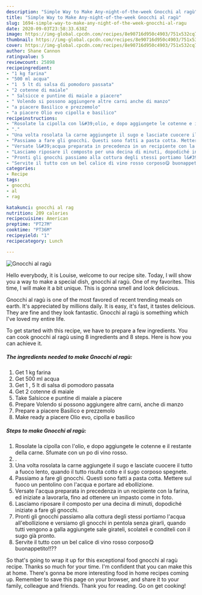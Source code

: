 ```yaml
---
description: "Simple Way to Make Any-night-of-the-week Gnocchi al ragù"
title: "Simple Way to Make Any-night-of-the-week Gnocchi al ragù"
slug: 1694-simple-way-to-make-any-night-of-the-week-gnocchi-al-ragu
date: 2020-09-03T23:58:33.638Z
image: https://img-global.cpcdn.com/recipes/8e90716d950c4903/751x532cq70/gnocchi-al-ragu-recipe-main-photo.jpg
thumbnail: https://img-global.cpcdn.com/recipes/8e90716d950c4903/751x532cq70/gnocchi-al-ragu-recipe-main-photo.jpg
cover: https://img-global.cpcdn.com/recipes/8e90716d950c4903/751x532cq70/gnocchi-al-ragu-recipe-main-photo.jpg
author: Shane Cannon
ratingvalue: 5
reviewcount: 25898
recipeingredient:
- "1 kg farina"
- "500 ml acqua"
- "1  5 lt di salsa di pomodoro passata"
- "2 cotenne di maiale"
- " Salsicce e puntine di maiale a piacere"
- " Volendo si possono aggiungere altre carni anche di manzo"
- "a piacere Basilico e prezzemolo"
- "a piacere Olio evo cipolla e basilico"
recipeinstructions:
- "Rosolate la cipolla con l&#39;olio, e dopo aggiungete le cotenne e il restante della carne. Sfumate con un po di vino rosso."
- "."
- "Una volta rosolata la carne aggiungete il sugo e lasciate cuocere il tutto a fuoco lento, quando il tutto risulta cotto e il sugo corposo spegnete."
- "Passiamo a fare gli gnocchi. Questi sono fatti a pasta cotta. Mettere sul fuoco un pentolino con l&#39;acqua e portare ad ebollizione."
- "Versate l&#39;acqua preparata in precedenza in un recipiente con la farina, ed iniziate a lavorarla, fino ad ottenere un impasto come in foto."
- "Lasciamo riposare il composto per una decina di minuti, dopodiché iniziate a fare gli gnocchi."
- "Pronti gli gnocchi passiamo alla cottura degli stessi portiamo l&#39;acqua all&#39;ebollizione e versiamo gli gnocchi in pentola senza girarli, quando tutti vengono a galla aggiungete sale girateli, scolateli e conditeli con il sugo già pronto."
- "Servite il tutto con un bel calice di vino rosso corposo😋 buonappetito!!??"
categories:
- Recipe
tags:
- gnocchi
- al
- rag

katakunci: gnocchi al rag 
nutrition: 209 calories
recipecuisine: American
preptime: "PT27M"
cooktime: "PT36M"
recipeyield: "1"
recipecategory: Lunch

---
```



![Gnocchi al ragù](https://img-global.cpcdn.com/recipes/8e90716d950c4903/751x532cq70/gnocchi-al-ragu-recipe-main-photo.jpg)

Hello everybody, it is Louise, welcome to our recipe site. Today, I will show you a way to make a special dish, gnocchi al ragù. One of my favorites. This time, I will make it a bit unique. This is gonna smell and look delicious.

Gnocchi al ragù is one of the most favored of recent trending meals on earth. It's appreciated by millions daily. It is easy, it's fast, it tastes delicious. They are fine and they look fantastic. Gnocchi al ragù is something which I've loved my entire life.




To get started with this recipe, we have to prepare a few ingredients. You can cook gnocchi al ragù using 8 ingredients and 8 steps. Here is how you can achieve it.

<!--inarticleads1-->

##### The ingredients needed to make Gnocchi al ragù:

1. Get 1 kg farina
1. Get 500 ml acqua
1. Get 1 , 5 lt di salsa di pomodoro passata
1. Get 2 cotenne di maiale
1. Take  Salsicce e puntine di maiale a piacere
1. Prepare  Volendo si possono aggiungere altre carni, anche di manzo
1. Prepare a piacere Basilico e prezzemolo
1. Make ready a piacere Olio evo, cipolla e basilico




<!--inarticleads2-->

##### Steps to make Gnocchi al ragù:

1. Rosolate la cipolla con l&#39;olio, e dopo aggiungete le cotenne e il restante della carne. Sfumate con un po di vino rosso.
1. .
1. Una volta rosolata la carne aggiungete il sugo e lasciate cuocere il tutto a fuoco lento, quando il tutto risulta cotto e il sugo corposo spegnete.
1. Passiamo a fare gli gnocchi. Questi sono fatti a pasta cotta. Mettere sul fuoco un pentolino con l&#39;acqua e portare ad ebollizione.
1. Versate l&#39;acqua preparata in precedenza in un recipiente con la farina, ed iniziate a lavorarla, fino ad ottenere un impasto come in foto.
1. Lasciamo riposare il composto per una decina di minuti, dopodiché iniziate a fare gli gnocchi.
1. Pronti gli gnocchi passiamo alla cottura degli stessi portiamo l&#39;acqua all&#39;ebollizione e versiamo gli gnocchi in pentola senza girarli, quando tutti vengono a galla aggiungete sale girateli, scolateli e conditeli con il sugo già pronto.
1. Servite il tutto con un bel calice di vino rosso corposo😋 buonappetito!!??




So that's going to wrap it up for this exceptional food gnocchi al ragù recipe. Thanks so much for your time. I'm confident that you can make this at home. There's gonna be more interesting food in home recipes coming up. Remember to save this page on your browser, and share it to your family, colleague and friends. Thank you for reading. Go on get cooking!
